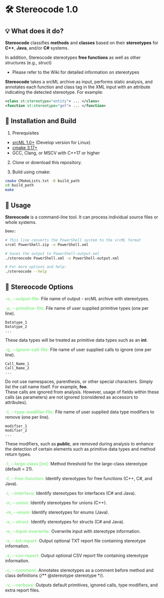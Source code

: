 # 🛠 **Stereocode 1.0**


## 💡 **What does it do?**
**Stereocode** classifies **methods** and **classes** based on their **stereotypes** for **C++**, **Java**, and/or **C#** systems.

In addition, Stereocode stereotypes **free functions** as well as other structures (e.g., struct)
- Please refer to the Wiki for detailed information on stereotypes

**Stereocode**  takes a srcML archive as input, performs static analysis, and annotates each function and class tag in the XML input with an attribute indicating the detected stereotype. For example:

```XML
<class st:stereotype="entity"> ... </class>
<function st:stereotype="get"> ... </function>
```

## 🔧 Installation and Build
1. Prerequisites
- [srcML 1.0+](https://www.srcml.org/) (Develop version for Linux)
- [cmake 3.17+](https://cmake.org/)
- GCC, Clang, or MSCV with C++17 or higher

2. Clone or download this repository.

3. Build using cmake:

```bash
cmake CMakeLists.txt -B build_path
cd build_path
make
```

## 🚀 Usage

**Stereocode**  is a command-line tool. It can process individual source files or whole systems. 

```bash
Demo: 

# This line converts the PowerShell system to the srcML format
srcml PowerShell.zip -o PowerShell.xml

# Saves the output to PowerShell-output.xml
./stereocode PowerShell.xml -o PowerShell-output.xml

# For more options and help:
./stereocode --help
```

## 📜 Stereocode Options

<span style='color: lightgreen;'>**-o, --output-file:**</span> File name of output - srcML archive with stereotypes.

<span style='color: lightgreen;'>**-p, --primitive-file:**</span> File name of user supplied primitive types (one per line). </br>
```
Datatype_1
Datatype_2
...
```
These data types will be treated as primitive data types such as an **int**.

<span style='color: lightgreen;'>**-g, --ignore-call-file:**</span> File name of user supplied calls to ignore (one per line). </br>
```
Call_Name_1
Call_Name_2
...
```
Do not use namespaces, parenthesis, or other special characters. Simply list the call name itself. For example, **foo**. </br>
These calls are ignored from analysis. However, usage of fields within these calls (as parameters) are not ignored (considered as accessors to attributes).

<span style='color: lightgreen;'>**-t, --type-modifier-file:**</span> File name of user supplied data type modifiers to remove (one per line). </br>
```
modifier_1
modifier_2
...
```
These modifiers, such as **public**, are removed during analysis to enhance the detection of certain elements such as primitive data types and method return types. 

<span style='color: lightgreen;'>**-l, --large-class \[int]:**</span> Method threshold for the large-class stereotype (default = 21).

<span style='color: lightgreen;'>**-f, --free-function:**</span> Identify stereotypes for free functions (C++, C#, and Java). 

<span style='color: lightgreen;'>**-i, --interface:**</span> Identify stereotypes for interfaces (C# and Java). 

<span style='color: lightgreen;'>**-n, --union:**</span> Identify stereotypes for unions (C++). 

<span style='color: lightgreen;'>**-m, --enum:**</span> Identify stereotypes for enums (Java). 

<span style='color: lightgreen;'>**-s, --struct:**</span> Identify stereotypes for structs (C# and Java). 

<span style='color: lightgreen;'>**-e, --input-overwrite:**</span> Overwrite input with stereotype information. 

<span style='color: lightgreen;'>**-x, --txt-report:**</span> Output optional TXT report file containing stereotype information. 

<span style='color: lightgreen;'>**-z, --csv-report:**</span> Output optional CSV report file containing stereotype information. 

<span style='color: lightgreen;'>**-c, --comment:**</span> Annotates stereotypes as a comment before method and class definitions (/** @stereotype stereotype */). 

<span style='color: lightgreen;'>**-v, --verbose:**</span> Outputs default primitives, ignored calls, type modifiers, and extra report files.
